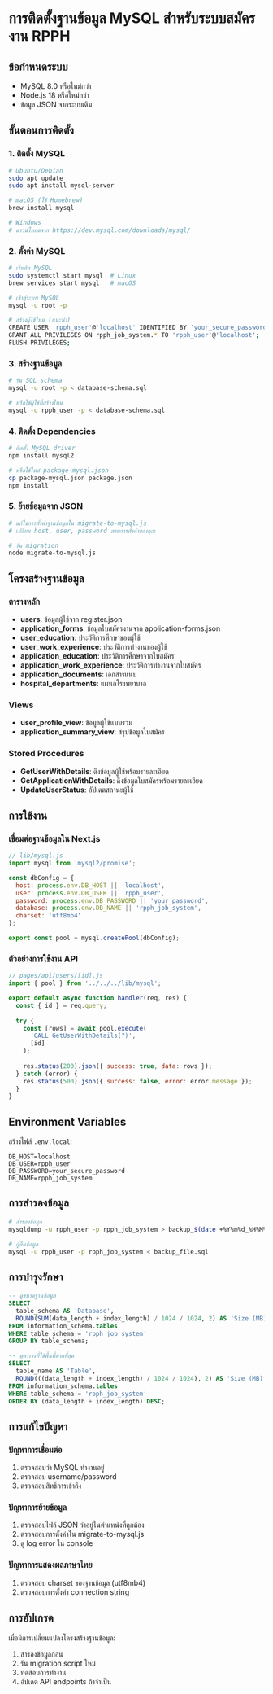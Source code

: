 # การติดตั้งฐานข้อมูล MySQL สำหรับระบบสมัครงาน RPPH

## ข้อกำหนดระบบ
- MySQL 8.0 หรือใหม่กว่า
- Node.js 18 หรือใหม่กว่า
- ข้อมูล JSON จากระบบเดิม

## ขั้นตอนการติดตั้ง

### 1. ติดตั้ง MySQL
```bash
# Ubuntu/Debian
sudo apt update
sudo apt install mysql-server

# macOS (ใช้ Homebrew)
brew install mysql

# Windows
# ดาวน์โหลดจาก https://dev.mysql.com/downloads/mysql/
```

### 2. ตั้งค่า MySQL
```bash
# เริ่มต้น MySQL
sudo systemctl start mysql  # Linux
brew services start mysql   # macOS

# เข้าสู่ระบบ MySQL
mysql -u root -p

# สร้างผู้ใช้ใหม่ (แนะนำ)
CREATE USER 'rpph_user'@'localhost' IDENTIFIED BY 'your_secure_password';
GRANT ALL PRIVILEGES ON rpph_job_system.* TO 'rpph_user'@'localhost';
FLUSH PRIVILEGES;
```

### 3. สร้างฐานข้อมูล
```bash
# รัน SQL schema
mysql -u root -p < database-schema.sql

# หรือใช้ผู้ใช้ที่สร้างใหม่
mysql -u rpph_user -p < database-schema.sql
```

### 4. ติดตั้ง Dependencies
```bash
# ติดตั้ง MySQL driver
npm install mysql2

# หรือใช้ไฟล์ package-mysql.json
cp package-mysql.json package.json
npm install
```

### 5. ย้ายข้อมูลจาก JSON
```bash
# แก้ไขการตั้งค่าฐานข้อมูลใน migrate-to-mysql.js
# เปลี่ยน host, user, password ตามการตั้งค่าของคุณ

# รัน migration
node migrate-to-mysql.js
```

## โครงสร้างฐานข้อมูล

### ตารางหลัก
- **users**: ข้อมูลผู้ใช้จาก register.json
- **application_forms**: ข้อมูลใบสมัครงานจาก application-forms.json
- **user_education**: ประวัติการศึกษาของผู้ใช้
- **user_work_experience**: ประวัติการทำงานของผู้ใช้
- **application_education**: ประวัติการศึกษาจากใบสมัคร
- **application_work_experience**: ประวัติการทำงานจากใบสมัคร
- **application_documents**: เอกสารแนบ
- **hospital_departments**: แผนกโรงพยาบาล

### Views
- **user_profile_view**: ข้อมูลผู้ใช้แบบรวม
- **application_summary_view**: สรุปข้อมูลใบสมัคร

### Stored Procedures
- **GetUserWithDetails**: ดึงข้อมูลผู้ใช้พร้อมรายละเอียด
- **GetApplicationWithDetails**: ดึงข้อมูลใบสมัครพร้อมรายละเอียด
- **UpdateUserStatus**: อัปเดตสถานะผู้ใช้

## การใช้งาน

### เชื่อมต่อฐานข้อมูลใน Next.js
```javascript
// lib/mysql.js
import mysql from 'mysql2/promise';

const dbConfig = {
  host: process.env.DB_HOST || 'localhost',
  user: process.env.DB_USER || 'rpph_user',
  password: process.env.DB_PASSWORD || 'your_password',
  database: process.env.DB_NAME || 'rpph_job_system',
  charset: 'utf8mb4'
};

export const pool = mysql.createPool(dbConfig);
```

### ตัวอย่างการใช้งาน API
```javascript
// pages/api/users/[id].js
import { pool } from '../../../lib/mysql';

export default async function handler(req, res) {
  const { id } = req.query;
  
  try {
    const [rows] = await pool.execute(
      'CALL GetUserWithDetails(?)',
      [id]
    );
    
    res.status(200).json({ success: true, data: rows });
  } catch (error) {
    res.status(500).json({ success: false, error: error.message });
  }
}
```

## Environment Variables
สร้างไฟล์ `.env.local`:
```env
DB_HOST=localhost
DB_USER=rpph_user
DB_PASSWORD=your_secure_password
DB_NAME=rpph_job_system
```

## การสำรองข้อมูล
```bash
# สำรองข้อมูล
mysqldump -u rpph_user -p rpph_job_system > backup_$(date +%Y%m%d_%H%M%S).sql

# กู้คืนข้อมูล
mysql -u rpph_user -p rpph_job_system < backup_file.sql
```

## การบำรุงรักษา
```sql
-- ดูขนาดฐานข้อมูล
SELECT 
  table_schema AS 'Database',
  ROUND(SUM(data_length + index_length) / 1024 / 1024, 2) AS 'Size (MB)'
FROM information_schema.tables 
WHERE table_schema = 'rpph_job_system'
GROUP BY table_schema;

-- ดูตารางที่ใช้พื้นที่มากที่สุด
SELECT 
  table_name AS 'Table',
  ROUND(((data_length + index_length) / 1024 / 1024), 2) AS 'Size (MB)'
FROM information_schema.tables 
WHERE table_schema = 'rpph_job_system'
ORDER BY (data_length + index_length) DESC;
```

## การแก้ไขปัญหา

### ปัญหาการเชื่อมต่อ
1. ตรวจสอบว่า MySQL ทำงานอยู่
2. ตรวจสอบ username/password
3. ตรวจสอบสิทธิ์การเข้าถึง

### ปัญหาการย้ายข้อมูล
1. ตรวจสอบไฟล์ JSON ว่าอยู่ในตำแหน่งที่ถูกต้อง
2. ตรวจสอบการตั้งค่าใน migrate-to-mysql.js
3. ดู log error ใน console

### ปัญหาการแสดงผลภาษาไทย
1. ตรวจสอบ charset ของฐานข้อมูล (utf8mb4)
2. ตรวจสอบการตั้งค่า connection string

## การอัปเกรด
เมื่อมีการเปลี่ยนแปลงโครงสร้างฐานข้อมูล:
1. สำรองข้อมูลก่อน
2. รัน migration script ใหม่
3. ทดสอบการทำงาน
4. อัปเดต API endpoints ถ้าจำเป็น
